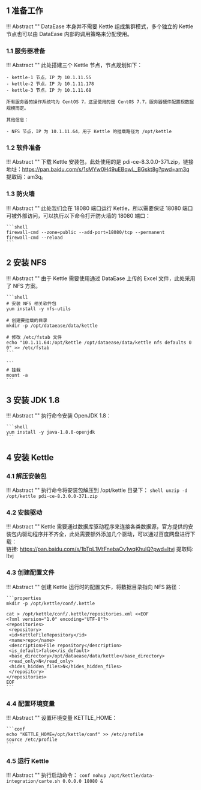 ## 1 准备工作

!!! Abstract ""
    DataEase 本身并不需要 Kettle 组成集群模式，多个独立的 Kettle 节点也可以由 DataEase 内部的调用策略来分配使用。

### 1.1 服务器准备

!!! Abstract ""
    此处搭建三个 Kettle 节点，节点规划如下：

    - kettle-1 节点，IP 为 10.1.11.55
    - kettle-2 节点，IP 为 10.1.11.178
    - kettle-3 节点，IP 为 10.1.11.68

    所有服务器的操作系统均为 CentOS 7，这里使用的是 CentOS 7.7，服务器硬件配置视数据规模而定。

    其他信息：

    - NFS 节点，IP 为 10.1.11.64，用于 Kettle 的挂载路径为 /opt/kettle


### 1.2 软件准备

!!! Abstract ""
    下载 Kettle 安装包，此处使用的是 pdi-ce-8.3.0.0-371.zip，链接地址：https://pan.baidu.com/s/1sMYw0H49uEBqwL_BGskt8g?pwd=am3q 提取码：am3q。

### 1.3 防火墙

!!! Abstract ""
    此处我们会在 18080 端口运行 Kettle，所以需要保证 18080 端口可被外部访问，可以执行以下命令打开防火墙的 18080 端口：

    ```shell
    firewall-cmd --zone=public --add-port=18080/tcp --permanent
    firewall-cmd --reload
    ```

## 2 安装 NFS

!!! Abstract ""
    由于 Kettle 需要使用通过 DataEase 上传的 Excel 文件，此处采用了 NFS 方案。

    ```shell
    # 安装 NFS 相关软件包
    yum install -y nfs-utils

    # 创建要挂载的目录
    mkdir -p /opt/dataease/data/kettle

    # 修改 /etc/fstab 文件
    echo "10.1.11.64:/opt/kettle /opt/dataease/data/kettle nfs defaults 0 0" >> /etc/fstab
    ```

    ```
    # 挂载
    mount -a
    ```

## 3 安装 JDK 1.8

!!! Abstract ""
    执行命令安装 OpenJDK 1.8：

    ```shell
    yum install -y java-1.8.0-openjdk
    ```

## 4 安装 Kettle

### 4.1 解压安装包

!!! Abstract ""
    执行命令将安装包解压到 /opt/kettle 目录下：
    ```shell
    unzip -d /opt/kettle pdi-ce-8.3.0.0-371.zip
    ```
### 4.2 安装驱动

!!! Abstract ""
    Kettle 需要通过数据库驱动程序来连接各类数据源，官方提供的安装包内驱动程序并不齐全，此处需要额外添加几个驱动，可以通过百度网盘进行下载：  
    链接: https://pan.baidu.com/s/1bTpL1MtFnebaOv1wqKhulQ?pwd=ltvj 提取码: ltvj

### 4.3 创建配置文件

!!! Abstract ""
    创建 Kettle 运行时的配置文件，将数据目录指向 NFS 路径：

    ```properties
    mkdir -p /opt/kettle/conf/.kettle

    cat > /opt/kettle/conf/.kettle/repositories.xml <<EOF
    <?xml version="1.0" encoding="UTF-8"?>
    <repositories>
     <repository>
     <id>KettleFileRepository</id>
     <name>repo</name>
     <description>File repository</description>
     <is_default>false</is_default>
     <base_directory>/opt/dataease/data/kettle</base_directory>
     <read_only>N</read_only>
     <hides_hidden_files>N</hides_hidden_files>
     </repository>
    </repositories>
    EOF
    ```

### 4.4 配置环境变量

!!! Abstract ""
    设置环境变量 KETTLE_HOME：
    
    ```conf
    echo "KETTLE_HOME=/opt/kettle/conf" >> /etc/profile
    source /etc/profile
    ```

### 4.5 运行 Kettle

!!! Abstract ""
    执行启动命令：
    ```conf
    nohup /opt/kettle/data-integration/carte.sh 0.0.0.0 18080 &
    ```